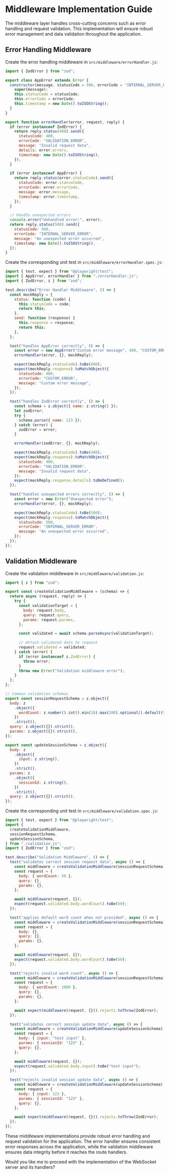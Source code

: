 # Middleware Implementation Guide

The middleware layer handles cross-cutting concerns such as error handling and request validation. This implementation will ensure robust error management and data validation throughout the application.

## Error Handling Middleware

Create the error handling middleware in `src/middleware/errorHandler.js`:

```javascript
import { ZodError } from "zod";

export class AppError extends Error {
  constructor(message, statusCode = 500, errorCode = "INTERNAL_SERVER_ERROR") {
    super(message);
    this.statusCode = statusCode;
    this.errorCode = errorCode;
    this.timestamp = new Date().toISOString();
  }
}

export function errorHandler(error, request, reply) {
  if (error instanceof ZodError) {
    return reply.status(400).send({
      statusCode: 400,
      errorCode: "VALIDATION_ERROR",
      message: "Invalid request data",
      details: error.errors,
      timestamp: new Date().toISOString(),
    });
  }

  if (error instanceof AppError) {
    return reply.status(error.statusCode).send({
      statusCode: error.statusCode,
      errorCode: error.errorCode,
      message: error.message,
      timestamp: error.timestamp,
    });
  }

  // Handle unexpected errors
  console.error("Unhandled error:", error);
  return reply.status(500).send({
    statusCode: 500,
    errorCode: "INTERNAL_SERVER_ERROR",
    message: "An unexpected error occurred",
    timestamp: new Date().toISOString(),
  });
}
```

Create the corresponding unit test in `src/middleware/errorHandler.spec.js`:

```javascript
import { test, expect } from "@playwright/test";
import { AppError, errorHandler } from "./errorHandler.js";
import { ZodError, z } from "zod";

test.describe("Error Handler Middleware", () => {
  const mockReply = {
    status: function (code) {
      this.statusCode = code;
      return this;
    },
    send: function (response) {
      this.response = response;
      return this;
    },
  };

  test("handles AppError correctly", () => {
    const error = new AppError("Custom error message", 400, "CUSTOM_ERROR");
    errorHandler(error, {}, mockReply);

    expect(mockReply.statusCode).toBe(400);
    expect(mockReply.response).toMatchObject({
      statusCode: 400,
      errorCode: "CUSTOM_ERROR",
      message: "Custom error message",
    });
  });

  test("handles ZodError correctly", () => {
    const schema = z.object({ name: z.string() });
    let zodError;
    try {
      schema.parse({ name: 123 });
    } catch (error) {
      zodError = error;
    }

    errorHandler(zodError, {}, mockReply);

    expect(mockReply.statusCode).toBe(400);
    expect(mockReply.response).toMatchObject({
      statusCode: 400,
      errorCode: "VALIDATION_ERROR",
      message: "Invalid request data",
    });
    expect(mockReply.response.details).toBeDefined();
  });

  test("handles unexpected errors correctly", () => {
    const error = new Error("Unexpected error");
    errorHandler(error, {}, mockReply);

    expect(mockReply.statusCode).toBe(500);
    expect(mockReply.response).toMatchObject({
      statusCode: 500,
      errorCode: "INTERNAL_SERVER_ERROR",
      message: "An unexpected error occurred",
    });
  });
});
```

## Validation Middleware

Create the validation middleware in `src/middleware/validation.js`:

```javascript
import { z } from "zod";

export const createValidationMiddleware = (schema) => {
  return async (request, reply) => {
    try {
      const validationTarget = {
        body: request.body,
        query: request.query,
        params: request.params,
      };

      const validated = await schema.parseAsync(validationTarget);

      // Attach validated data to request
      request.validated = validated;
    } catch (error) {
      if (error instanceof z.ZodError) {
        throw error;
      }
      throw new Error("Validation middleware error");
    }
  };
};

// Common validation schemas
export const sessionRequestSchema = z.object({
  body: z
    .object({
      wordCount: z.number().int().min(10).max(200).optional().default(50),
    })
    .strict(),
  query: z.object({}).strict(),
  params: z.object({}).strict(),
});

export const updateSessionSchema = z.object({
  body: z
    .object({
      input: z.string(),
    })
    .strict(),
  params: z
    .object({
      sessionId: z.string(),
    })
    .strict(),
  query: z.object({}).strict(),
});
```

Create the corresponding unit test in `src/middleware/validation.spec.js`:

```javascript
import { test, expect } from "@playwright/test";
import {
  createValidationMiddleware,
  sessionRequestSchema,
  updateSessionSchema,
} from "./validation.js";
import { ZodError } from "zod";

test.describe("Validation Middleware", () => {
  test("validates correct session request data", async () => {
    const middleware = createValidationMiddleware(sessionRequestSchema);
    const request = {
      body: { wordCount: 50 },
      query: {},
      params: {},
    };

    await middleware(request, {});
    expect(request.validated.body.wordCount).toBe(50);
  });

  test("applies default word count when not provided", async () => {
    const middleware = createValidationMiddleware(sessionRequestSchema);
    const request = {
      body: {},
      query: {},
      params: {},
    };

    await middleware(request, {});
    expect(request.validated.body.wordCount).toBe(50);
  });

  test("rejects invalid word count", async () => {
    const middleware = createValidationMiddleware(sessionRequestSchema);
    const request = {
      body: { wordCount: 1000 },
      query: {},
      params: {},
    };

    await expect(middleware(request, {})).rejects.toThrow(ZodError);
  });

  test("validates correct session update data", async () => {
    const middleware = createValidationMiddleware(updateSessionSchema);
    const request = {
      body: { input: "test input" },
      params: { sessionId: "123" },
      query: {},
    };

    await middleware(request, {});
    expect(request.validated.body.input).toBe("test input");
  });

  test("rejects invalid session update data", async () => {
    const middleware = createValidationMiddleware(updateSessionSchema);
    const request = {
      body: { input: 123 },
      params: { sessionId: "123" },
      query: {},
    };

    await expect(middleware(request, {})).rejects.toThrow(ZodError);
  });
});
```

These middleware implementations provide robust error handling and request validation for the application. The error handler ensures consistent error responses across the application, while the validation middleware ensures data integrity before it reaches the route handlers.

Would you like me to proceed with the implementation of the WebSocket server and its handlers?
